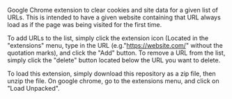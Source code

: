 Google Chrome extension to clear cookies and site data for a given list of URLs. This is intended to have a given website containing that URL always load as if the page was being visited for the first time.

To add URLs to the list, simply click the extension icon (Located in the "extensions" menu, type in the URL (e.g."https://website.com/" without the quotation marks), and click the "Add" button. To remove a URL from the list, simply click the "delete" button located below the URL you want to delete. 

To load this extension, simply download this repository as a zip file, then unzip the file. On google chrome, go to the extensions menu, and click on "Load Unpacked". 
